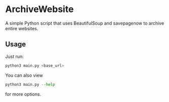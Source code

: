 # ArchiveWebsite
 A simple Python script that uses BeautifulSoup and savepagenow to archive entire websites.

## Usage

Just run:
```python
python3 main.py <base_url>
```

You can also view
```python
python3 main.py --help
```
for more options.